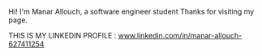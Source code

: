 

Hi! I'm Manar Allouch, a software engineer student
Thanks for visiting my page.

THIS IS MY LINKEDIN PROFILE : www.linkedin.com/in/manar-allouch-627411254
